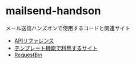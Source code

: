 # mailsend-handson
メール送信ハンズオンで使用するコードと関連サイト

- [APIリファレンス](https://sendgrid.com/docs/API_Reference/api_v3.html)
- [テンプレート機能で利用するサイト](https://www.sendwithus.com/resources/templates)
- [RequestBin](https://requestbin.aodaruma.com)
